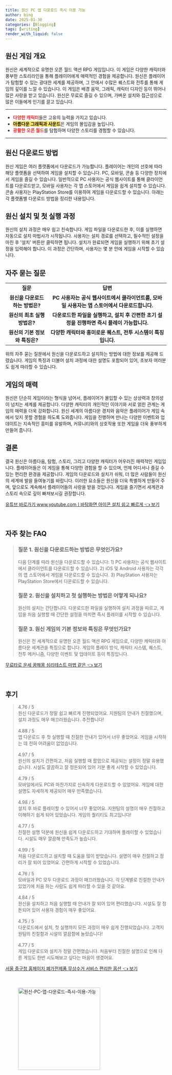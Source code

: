 ```yaml
---
title: 원신 PC 앱 다운로드 즉시 이용 가능
author: bing
date: 2025-01-30
categories: [Blogging]
tags: [writing]
render_with_liquid: false
---
```



<h2 id='원신 게임 개요'>원신 게임 개요</h2>

<p>원신은 세계적으로 유명한 오픈 월드 액션 RPG 게임입니다. 이 게임은 다양한 캐릭터와 풍부한 스토리라인을 통해 플레이어에게 매력적인 경험을 제공합니다. 원신은 플레이어가 탐험할 수 있는 광대한 세계를 제공하며, 그 안에서 수많은 퀘스트와 전투를 통해 게임의 깊이를 느낄 수 있습니다. 이 게임은 배경 음악, 그래픽, 캐릭터 디자인 등이 뛰어나 많은 사랑을 받고 있습니다. 원신은 무료로 즐길 수 있으며, 가벼운 설치와 접근성으로 많은 이들에게 인기를 끌고 있습니다.</p>

<hr />

<ul>
    <li><b><span style="color: #ee2323;">다양한 캐릭터</span></b>들은 고유의 능력을 가지고 있습니다.</li>
    <li><b><span style="background-color: #ffe066;">아름다운 그래픽과 사운드</span></b>은 게임의 몰입감을 높입니다.</li>
    <li><b><span style="color: #ee2323;">광활한 오픈 월드</span></b>를 탐험하며 다양한 스토리를 경험할 수 있습니다.</li>
</ul>

<hr />

<h2 id='원신 다운로드 방법'>원신 다운로드 방법</h2>

<p>원신 게임은 여러 플랫폼에서 다운로드가 가능합니다. 플레이어는 개인의 선호에 따라 해당 플랫폼을 선택하여 게임을 설치할 수 있습니다. PC, 모바일, 콘솔 등 다양한 장치에서 게임을 즐길 수 있습니다. 일반적으로 PC 사용자는 공식 웹사이트를 통해 클라이언트를 다운로드받고, 모바일 사용자는 각 앱 스토어에서 게임을 쉽게 설치할 수 있습니다. 콘솔 사용자는 PlayStation Store를 이용하여 게임을 다운로드할 수 있습니다. 아래는 각 플랫폼별 다운로드 방법을 정리한 내용입니다.</p>

<h2 id='설치 및 첫 실행 과정'>원신 설치 및 첫 실행 과정</h2>

<p>원신의 설치 과정은 매우 쉽고 친숙합니다. 게임 파일을 다운로드한 후, 이를 실행하면 자동으로 설치 마법사가 시작됩니다. 사용자는 설치 경로를 선택하고, 필수적인 설정을 마친 후 '설치' 버튼만 클릭하면 됩니다. 설치가 완료되면 게임을 실행하기 위해 초기 설정을 입력해야 합니다. 이 과정은 간단하며, 사용자는 몇 분 안에 게임을 시작할 수 있습니다.</p>

<h2 id='자주 묻는 질문'>자주 묻는 질문</h2>

<table>
    <tr>
        <td style="text-align: center; height: 17px;"><b>질문</b></td>
        <td style="text-align: center; height: 17px;"><b>답변</b></td>
    </tr>
    <tr>
        <td style="text-align: center; height: 17px;"><b>원신을 다운로드하는 방법은?</b></td>
        <td style="text-align: center; height: 17px;"><b>PC 사용자는 공식 웹사이트에서 클라이언트를, 모바일 사용자는 앱 스토어에서 다운로드합니다.</b></td>
    </tr>
    <tr>
        <td style="text-align: center; height: 17px;"><b>원신의 최초 실행 방법은?</b></td>
        <td style="text-align: center; height: 17px;"><b>다운로드한 파일을 실행하고, 설치 후 간편한 초기 설정을 진행하면 즉시 플레이 가능합니다.</b></td>
    </tr>
    <tr>
        <td style="text-align: center; height: 17px;"><b>원신의 기본 정보와 특징은?</b></td>
        <td style="text-align: center; height: 17px;"><b>다양한 캐릭터와 흥미로운 퀘스트, 전투 시스템이 특징입니다.</b></td>
    </tr>
</table>

<p>위의 자주 묻는 질문에서 원신을 다운로드하고 설치하는 방법에 대한 정보를 제공해 드렸습니다. 게임의 특징과 더불어 설치 과정에 대한 설명도 포함되어 있어, 초보자 여러분도 쉽게 따라할 수 있습니다.</p>

<h2 id='게임의 매력'>게임의 매력</h2>

<p>원신은 단순히 게임이라는 형식을 넘어서, 플레이어가 몰입할 수 있는 상상력과 창의성이 넘치는 세계를 제공합니다. 다양한 캐릭터의 개인적인 이야기와 서로 얽힌 관계는 게임의 매력을 더욱 강화합니다. 원신 세계의 아름다운 경치와 음악은 플레이어가 게임 속에서 잊지 못할 경험을 하도록 도와줍니다. 게임을 진행하며 만나는 다양한 이벤트와 업데이트는 지속적인 흥미를 유발하며, 커뮤니티와의 상호작용 또한 게임을 더욱 풍부하게 만들어 줍니다.</p>

<h2 id='결론'>결론</h2>

<p>결국 원신은 아름다움, 탐험, 스토리, 그리고 다양한 캐릭터가 어우러진 매력적인 게임입니다. 플레이어들은 이 게임을 통해 다양한 경험을 할 수 있으며, 언제 어디서나 즐길 수 있는 편리한 환경을 제공합니다. 게임의 다운로드와 설치가 쉬워, 더 많은 사람들이 원신의 세계에 발을 들여놓기를 바랍니다. 이러한 요소들은 원신을 더욱 특별하게 만들어 주며, 앞으로도 계속해서 플레이어들의 사랑을 받을 것입니다. 게임을 즐기면서 세계관과 스토리 속으로 깊이 빠져보시길 권장합니다.</p>


<p><a class="click-button" title="유튜브 바로가기 www.youtube.comㅣ바탕화면 아이콘 설치 쉽고 빠르게" href="https://purplelist.github.io/posts/%EC%9C%A0%ED%8A%9C%EB%B8%8C-%EB%B0%94%EB%A1%9C%EA%B0%80%EA%B8%B0-www.youtube.com%E3%85%A3%EB%B0%94%ED%83%95%ED%99%94%EB%A9%B4-%EC%95%84%EC%9D%B4%EC%BD%98-%EC%84%A4%EC%B9%98-%EC%89%BD%EA%B3%A0-%EB%B9%A0%EB%A5%B4%EA%B2%8C/" rel="dofollow">유튜브 바로가기 www.youtube.comㅣ바탕화면 아이콘 설치 쉽고 빠르게 👈 보기</a></p><br>
<h2 id='자주_찾는_FAQ'>자주 찾는 FAQ</h2>
<div itemscope="" itemtype="https://schema.org/FAQPage"> 
<blockquote> 
<div itemscope="" itemprop="mainEntity" itemtype="https://schema.org/Question"> 
<h3 itemprop="name">질문 1. 원신을 다운로드하는 방법은 무엇인가요?</h3> 
<div itemscope="" itemprop="acceptedAnswer" itemtype="https://schema.org/Answer"> 
<span itemprop="text"> 
<p>다음 단계를 따라 원신을 다운로드할 수 있습니다: 1) PC 사용자는 공식 웹사이트에서 클라이언트를 다운로드할 수 있습니다. 2) iOS 및 Android 사용자는 각각의 앱 스토어에서 게임을 다운로드할 수 있습니다. 3) PlayStation 사용자는 PlayStation Store에서 다운로드할 수 있습니다.</p> 
</span> 
</div> 
</div> 

<div itemscope="" itemprop="mainEntity" itemtype="https://schema.org/Question"> 
<h3 itemprop="name">질문 2. 원신을 설치하고 첫 실행하는 방법은 어떻게 되나요?</h3> 
<div itemscope="" itemprop="acceptedAnswer" itemtype="https://schema.org/Answer"> 
<span itemprop="text"> 
<p>원신의 설치는 간단합니다. 다운로드한 파일을 실행하여 설치 과정을 따르고, 게임을 처음 실행할 때 간단한 설정을 마치면 즉시 플레이를 시작할 수 있습니다.</p> 
</span> 
</div> 
</div> 

<div itemscope="" itemprop="mainEntity" itemtype="https://schema.org/Question"> 
<h3 itemprop="name">질문 3. 원신 게임의 기본 정보와 특징은 무엇인가요?</h3> 
<div itemscope="" itemprop="acceptedAnswer" itemtype="https://schema.org/Answer"> 
<span itemprop="text"> 
<p>원신은 전 세계적으로 유명한 오픈 월드 액션 RPG 게임으로, 다양한 캐릭터와 아름다운 세계관을 특징으로 합니다. 게임의 플레이 방식, 캐릭터 시스템, 퀘스트, 전투 메커니즘, 다양한 이벤트 및 업데이트 등이 특징입니다.</p> 
</span> 
</div> 
</div> 
</blockquote> 
</div>
<p><a class="click-button" title="무료타로 운세 꿈해몽 심리테스트 마법 같은" href="https://purplelist.github.io/posts/%EB%AC%B4%EB%A3%8C%ED%83%80%EB%A1%9C-%EC%9A%B4%EC%84%B8-%EA%BF%88%ED%95%B4%EB%AA%BD-%EC%8B%AC%EB%A6%AC%ED%85%8C%EC%8A%A4%ED%8A%B8-%EB%A7%88%EB%B2%95-%EA%B0%99%EC%9D%80/" rel="dofollow">무료타로 운세 꿈해몽 심리테스트 마법 같은 👈 보기</a></p><br>
<h2 id='후기'>후기</h2>
<div itemscope itemtype="https://schema.org/Product">
  <blockquote>
  <div itemprop="review" itemscope itemtype="https://schema.org/Review">
      <div itemprop="reviewRating" itemscope itemtype="https://schema.org/Rating"> <span itemprop="ratingValue">4.76</span> / <span itemprop="bestRating">5</span> </div>
      <span itemprop="reviewBody">원신 다운로드가 정말 쉽고 빠르게 진행되었어요. 지원팀의 안내가 친절했으며, 설치 과정도 매우 매끄러웠습니다. 추천합니다!</span>
  </div>
  <br>
  <div itemprop="review" itemscope itemtype="https://schema.org/Review">
      <div itemprop="reviewRating" itemscope itemtype="https://schema.org/Rating"> <span itemprop="ratingValue">4.88</span> / <span itemprop="bestRating">5</span> </div>
      <span itemprop="reviewBody">앱 다운로드 후 첫 실행할 때 친절한 안내가 있어서 너무 좋았어요. 게임을 시작하는 데 전혀 어려움이 없었습니다.</span>
  </div>
  <br>
  <div itemprop="review" itemscope itemtype="https://schema.org/Review">
      <div itemprop="reviewRating" itemscope itemtype="https://schema.org/Rating"> <span itemprop="ratingValue">4.97</span> / <span itemprop="bestRating">5</span> </div>
      <span itemprop="reviewBody">원신의 설치가 간편하고, 처음 실행할 때 팝업으로 제공되는 설정이 정말 유용했습니다. 시설도 깔끔하고 잘 정돈되어 있어 기분 좋게 시작할 수 있었습니다.</span>
  </div>
  <br>
  <div itemprop="review" itemscope itemtype="https://schema.org/Review">
      <div itemprop="reviewRating" itemscope itemtype="https://schema.org/Rating"> <span itemprop="ratingValue">4.79</span> / <span itemprop="bestRating">5</span> </div>
      <span itemprop="reviewBody">모바일에서도 PC와 마찬가지로 신속하게 다운로드할 수 있었어요. 게임에 대한 설명도 자세하게 제공되어 매우 만족했습니다.</span>
  </div>
  <br>
  <div itemprop="review" itemscope itemtype="https://schema.org/Review">
      <div itemprop="reviewRating" itemscope itemtype="https://schema.org/Rating"> <span itemprop="ratingValue">4.98</span> / <span itemprop="bestRating">5</span> </div>
      <span itemprop="reviewBody">설치 후 바로 플레이할 수 있어서 너무 좋았어요. 지원팀의 설명이 매우 친절하고 이해하기 쉽게 되어 있었습니다. 게임의 퀄리티도 최고입니다!</span>
  </div>
  <br>
  <div itemprop="review" itemscope itemtype="https://schema.org/Review">
      <div itemprop="reviewRating" itemscope itemtype="https://schema.org/Rating"> <span itemprop="ratingValue">4.77</span> / <span itemprop="bestRating">5</span> </div>
      <span itemprop="reviewBody">친절한 설명 덕분에 원신을 쉽게 다운로드하고 기대하며 플레이할 수 있었습니다. 시설도 매우 깔끔해 만족도가 높습니다.</span>
  </div>
  <br>
  <div itemprop="review" itemscope itemtype="https://schema.org/Review">
      <div itemprop="reviewRating" itemscope itemtype="https://schema.org/Rating"> <span itemprop="ratingValue">4.99</span> / <span itemprop="bestRating">5</span> </div>
      <span itemprop="reviewBody">처음 다운로드하고 설치할 때 도움을 많이 받았습니다. 설명이 매우 친절하고 정리가 잘 되어 있었어요. 간편하게 시작할 수 있었습니다.</span>
  </div>
  <br>
  <div itemprop="review" itemscope itemtype="https://schema.org/Review">
      <div itemprop="reviewRating" itemscope itemtype="https://schema.org/Rating"> <span itemprop="ratingValue">4.76</span> / <span itemprop="bestRating">5</span> </div>
      <span itemprop="reviewBody">모바일과 PC 모두 다운로드 과정이 매끄러웠습니다. 각 단계별로 친절한 안내가 있었기에 처음 하는 사람도 쉽게 따라할 수 있을 것 같아요.</span>
  </div>
  <br>
  <div itemprop="review" itemscope itemtype="https://schema.org/Review">
      <div itemprop="reviewRating" itemscope itemtype="https://schema.org/Rating"> <span itemprop="ratingValue">4.84</span> / <span itemprop="bestRating">5</span> </div>
      <span itemprop="reviewBody">원신을 설치하고 처음 실행할 때 안내가 잘 되어 있어 편리했습니다. 시설도 잘 정돈되어 있어 사용자 경험이 매우 좋았어요.</span>
  </div>
  <br>
  <div itemprop="review" itemscope itemtype="https://schema.org/Review">
      <div itemprop="reviewRating" itemscope itemtype="https://schema.org/Rating"> <span itemprop="ratingValue">4.75</span> / <span itemprop="bestRating">5</span> </div>
      <span itemprop="reviewBody">다운로드에서 설치, 첫 실행까지 모든 과정이 매우 쉽게 진행되었습니다. 고객지원팀의 친절함과 시설의 깔끔함에 놀랐습니다!</span>
  </div>
  <br>
  <div itemprop="review" itemscope itemtype="https://schema.org/Review">
      <div itemprop="reviewRating" itemscope itemtype="https://schema.org/Rating"> <span itemprop="ratingValue">4.77</span> / <span itemprop="bestRating">5</span> </div>
      <span itemprop="reviewBody">게임 다운로드와 설치가 정말 간편했습니다. 처음부터 친절한 설명으로 인해 다른 게임도 한번 시도해보고 싶다는 마음이 생겼어요.</span>
  </div>
  </blockquote>
</div>
<p><a class="click-button" title="서울 중구청 홈페이지 폐가전제품 무상수거 서비스 편리한 옵션" href="https://purplelist.github.io/posts/%EC%84%9C%EC%9A%B8-%EC%A4%91%EA%B5%AC%EC%B2%AD-%ED%99%88%ED%8E%98%EC%9D%B4%EC%A7%80-%ED%8F%90%EA%B0%80%EC%A0%84%EC%A0%9C%ED%92%88-%EB%AC%B4%EC%83%81%EC%88%98%EA%B1%B0-%EC%84%9C%EB%B9%84%EC%8A%A4-%ED%8E%B8%EB%A6%AC%ED%95%9C-%EC%98%B5%EC%85%98/" rel="dofollow">서울 중구청 홈페이지 폐가전제품 무상수거 서비스 편리한 옵션 👈 보기</a></p><br>
<figure class="image"><img src="https://purplelist.github.io/assets/img/thumbnail/원신-PC-앱-다운로드-즉시-이용-가능.webp" alt="원신-PC-앱-다운로드-즉시-이용-가능" width="256" height="256"></figure>